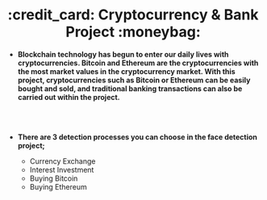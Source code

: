 



<h1 align = "center"> :credit_card:	 Cryptocurrency & Bank Project :moneybag: </h1>


- **Blockchain technology has begun to enter our daily lives with cryptocurrencies. Bitcoin and Ethereum are the cryptocurrencies with the most market values in the cryptocurrency market. With this project, cryptocurrencies such as Bitcoin or Ethereum can be easily bought and sold, and traditional banking transactions can also be carried out within the project.**

<br> </br>

- **There are 3 detection processes you can choose in the face detection project;**

    <ul>
        <li>Currency Exchange</li>
        <li>Interest Investment</li> 
        <li>Buying Bitcoin</li>
        <li>Buying Ethereum</li>

    </ul>
    






